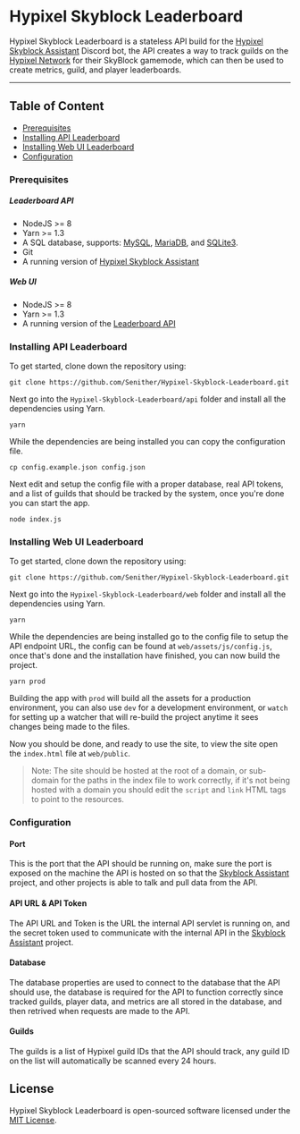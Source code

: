 Hypixel Skyblock Leaderboard
============================

Hypixel Skyblock Leaderboard is a stateless API build for the [Hypixel Skyblock Assistant](https://github.com/Senither/Hypixel-Skyblock-Assistant) Discord bot, the API creates a way to track guilds on the [Hypixel Network](https://hypixel.net/) for their SkyBlock gamemode, which can then be used to create metrics, guild, and player leaderboards.

<hr>

## Table of Content

 - [Prerequisites](#prerequisites)
 - [Installing API Leaderboard](#installing-api-leaderboard)
 - [Installing Web UI Leaderboard](#installing-web-ui-leaderboard)
 - [Configuration](#configuration)

### Prerequisites

##### Leaderboard API
 * NodeJS >= 8
 * Yarn >= 1.3
 * A SQL database, supports: [MySQL](https://www.mysql.com/), [MariaDB](https://mariadb.org/), and [SQLite3](https://www.sqlite.org/index.html).
 * Git
 * A running version of [Hypixel Skyblock Assistant](https://github.com/Senither/Hypixel-Skyblock-Assistant)

##### Web UI
 * NodeJS >= 8
 * Yarn >= 1.3
 * A running version of the [Leaderboard API](https://github.com/Senither/Hypixel-Skyblock-Leaderboard/tree/master/api)

### Installing API Leaderboard

To get started, clone down the repository using:

    git clone https://github.com/Senither/Hypixel-Skyblock-Leaderboard.git

Next go into the `Hypixel-Skyblock-Leaderboard/api` folder and install all the dependencies using Yarn.

    yarn

While the dependencies are being installed you can copy the configuration file.

    cp config.example.json config.json


Next edit and setup the config file with a proper database, real API tokens, and a list of guilds that should be tracked by the system, once you're done you can start the app.

    node index.js

### Installing Web UI Leaderboard

To get started, clone down the repository using:

    git clone https://github.com/Senither/Hypixel-Skyblock-Leaderboard.git

Next go into the `Hypixel-Skyblock-Leaderboard/web` folder and install all the dependencies using Yarn.

    yarn

While the dependencies are being installed go to the config file to setup the API endpoint URL, the config can be found at `web/assets/js/config.js`, once that's done and the installation have finished, you can now build the project.

    yarn prod

Building the app with `prod` will build all the assets for a production environment, you can also use `dev` for a development environment, or `watch` for setting up a watcher that will re-build the project anytime it sees changes being made to the files.

Now you should be done, and ready to use the site, to view the site open the `index.html` file at `web/public`.

> Note: The site should be hosted at the root of a domain, or sub-domain for the paths in the index file to work correctly, if it's not being hosted with a domain you should edit the `script` and `link` HTML tags to point to the resources.

### Configuration

#### Port

This is the port that the API should be running on, make sure the port is exposed on the machine the API is hosted on so that the [Skyblock Assistant](https://github.com/Senither/Hypixel-Skyblock-Assistant) project, and other projects is able to talk and pull data from the API.

#### API URL & API Token

The API URL and Token is the URL the internal API servlet is running on, and the secret token used to communicate with the internal API in the [Skyblock Assistant](https://github.com/Senither/Hypixel-Skyblock-Assistant) project.

#### Database

The database properties are used to connect to the database that the API should use, the database is required for the API to function correctly since tracked guilds, player data, and metrics are all stored in the database, and then retrived when requests are made to the API.

#### Guilds

The guilds is a list of Hypixel guild IDs that the API should track, any guild ID on the list will automatically be scanned every 24 hours.

## License

Hypixel Skyblock Leaderboard is open-sourced software licensed under the [MIT License](https://opensource.org/licenses/MIT).
